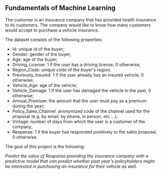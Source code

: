 ## Fundamentals of Machine Learning

The customer is an insurance company that has provided health insurance to its customers.
The company would like to know how many customers would accept to purchase a vehicle insurance.

The dataset consists of the following properties:

- id: unique id of the buyer;
- Gender: gender of the buyer;
- Age: age of the buyer;
- Driving_License: 1 if the user has a driving license, 0 otherwise;
- Region_Code: unique code of the buyer's region;
- Previously_Insured: 1 if the user already has an insured vehicle, 0 otherwise;
- Vehicle_Age: age of the vehicle;
- Vehicle_Damage: 1 if the user has damaged the vehicle in the past, 0 otherwise;
- Annual_Premium: the amount that the user must pay as a premium during the year;
- Policy_Sales_Channel: anonymized code of the channel used for the proposal (e.g. by email, by phone, in person, etc ...);
- Vintage: number of days from which the user is a customer of the company;
- Response: 1 if the buyer has responded positively to the sales proposal, 0 otherwise.


The goal of this project is the following:

_Predict the value of Response providing the insurance company with a predictive model that can predict whether past year's policyholders might be interested in purchasing an insurance for their vehicle as well._
